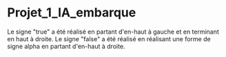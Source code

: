 # Projet_1_IA_embarque

Le signe "true" a été réalisé en partant d'en-haut à gauche et en terminant en haut à droite.
Le signe "false" a été réalisé en réalisant une forme de signe alpha en partant d'en-haut à droite.
